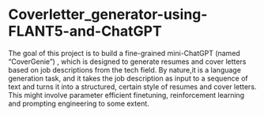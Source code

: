 # Coverletter_generator-using-FLANT5-and-ChatGPT

The goal of this project is to build a fine-grained mini-ChatGPT (named “CoverGenie”) , which is designed to generate resumes and cover letters based on job descriptions from the tech field. By nature,it is a language generation task, and it takes the job description as input to a sequence of text and turns it into a structured, certain style of resumes and cover letters. This might involve parameter efficient finetuning, reinforcement learning and prompting engineering to some extent.
